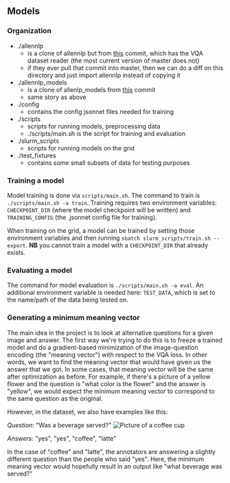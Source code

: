 ## Models

### Organization
- ./allennlp
    - is a clone of allennlp but from [this](https://github.com/allenai/allennlp/tree/7aa7e0e9537cc1e3f854e11b276c6d7063d02edc/allennlp/data/dataset_readers) commit, which has the VQA dataset reader (the most current version of master does not)
    - if they ever pull that commit into master, then we can do a diff on this directory and just import allennlp instead of copying it 
- ./allennlp_models
    - is a clone of allenlp_models from [this](https://github.com/allenai/allennlp-models/tree/1e89d5e51cb45f3e77a48d4983bf980088334fac/allennlp_models/generation/modules/seq_decoders) commit 
    - same story as above 
- ./config
    - contains the config jsonnet files needed for training 
- ./scripts 
    - scripts for running models, preprocessing data 
    - ./scripts/main.sh is the script for training and evaluation 
- ./slurm_scripts
    - scripts for running models on the grid 
- ./test_fixtures
    - contains some small subsets of data for testing purposes 

### Training a model 
Model training is done via `scripts/main.sh`. The command to train is `./scripts/main.sh -a train`. Training requires two environment variables: `CHECKPOINT_DIR` (where the model checkpoint will be written) and `TRAINING_CONFIG` (the .jsonnet config file for training). 

When training on the grid, a model can be trained by setting those environment variables and then running `sbatch slurm_scripts/train.sh --export`. 
**NB** you cannot train a model with a `CHECKPOINT_DIR` that already exists. 

### Evaluating a model 
The command for model evaluation is `./scripts/main.sh -a eval`. An additional environment variable is needed here: `TEST_DATA`, which is set to the name/path of the data being tested on. 

### Generating a minimum meaning vector 
The main idea in the project is to look at alternative questions for a given image and answer. The first way we're trying to do this is to freeze a trained model and do a gradient-based minimization of the image-question encoding (the "meaning vector") with respect to the VQA loss.
In other words, we want to find the meaning vector that would have given us the answer that we got. 
In some cases, that meaning vector will be the same after optimization as before. 
For example, if there's a picture of a yellow flower and the question is "what color is the flower" and the answer is "yellow", we would expect the minimum meaning vector to correspond to the same question as the original. 

However, in the dataset, we also have examples like this:

*Question*: "Was a beverage served?"
![Picture of a coffee cup](https://cs.jhu.edu/~esteng/images_for_hit/COCO_train2014_000000460694.jpg)

*Answers*: "yes", "yes", "coffee", "latte" 

In the case of "coffee" and "latte", the annotators are answering a slightly different question than the people who said "yes". 
Here, the minimum meaning vector would hopefully result in an output like "what beverage was served?" 








